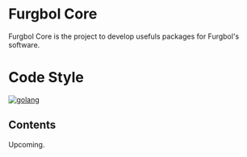 # Furgbol Core
Furgbol Core is the project to develop usefuls packages for Furgbol's software.

# Code Style
[![golang](https://golang.org/)](https://github.com/golang-standards/project-layout)

## Contents
Upcoming.